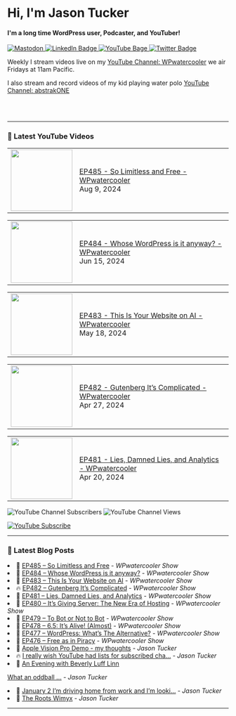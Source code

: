 # Hi, I'm Jason Tucker

#### I'm a long time WordPress user, Podcaster, and YouTuber!

<div id="badges">
  <a href="https://simian.rodeo/@jasontucker">
<img alt="Mastodon" src="https://img.shields.io/mastodon/follow/109265629430158597?domain=https%3A%2F%2Fsimian.rodeo&label=Follow%20%40jasontucker%40simianrodeo%20on%20Mastodon&logo=mastodon&style=for-the-badge">
  </a>
  <a href="https://linkedin.com/in/jasontucker">
    <img src="https://img.shields.io/badge/LinkedIn-blue?style=for-the-badge&logo=linkedin&logoColor=white" alt="LinkedIn Badge"/>
  </a>
  <a href="https://youtube.com/wpwatercooler">
    <img src="https://img.shields.io/youtube/channel/views/UCJwt6pUOwhJgmcJ9j-uS5Jw?label=YouTube&logo=YOUTUBE&style=for-the-badge" alt="YouTube Bage">
  </a>
  <a href="https://twitter.com/jasontucker">
    <img src="https://img.shields.io/badge/Twitter-grey?style=for-the-badge&logo=twitter&logoColor=white" alt="Twitter Badge"/>
  </a>
</div>


Weekly I stream videos live on my [YouTube Channel: WPwatercooler](https://youtube.com/wpwatercooler) we air Fridays at 11am Pacific.

I also stream and record videos of my kid playing water polo [YouTube Channel: abstrakONE](https://youtube.com/abstrakone)



<br />
<br />

---

### 🎥 Latest YouTube Videos

<!-- YOUTUBE:START --><table><tr><td><a href="https://www.youtube.com/watch?v=vBfuzwK21D4"><img width="140px" src="https://i.ytimg.com/vi/vBfuzwK21D4/mqdefault.jpg"></a></td>
<td><a href="https://www.youtube.com/watch?v=vBfuzwK21D4">EP485 - So Limitless and Free - WPwatercooler</a><br/>Aug 9, 2024</td></tr></table>
<table><tr><td><a href="https://www.youtube.com/watch?v=xvAVV_152VQ"><img width="140px" src="https://i.ytimg.com/vi/xvAVV_152VQ/mqdefault.jpg"></a></td>
<td><a href="https://www.youtube.com/watch?v=xvAVV_152VQ">EP484 - Whose WordPress is it anyway? - WPwatercooler</a><br/>Jun 15, 2024</td></tr></table>
<table><tr><td><a href="https://www.youtube.com/watch?v=PT1Ty7kOLXw"><img width="140px" src="https://i.ytimg.com/vi/PT1Ty7kOLXw/mqdefault.jpg"></a></td>
<td><a href="https://www.youtube.com/watch?v=PT1Ty7kOLXw">EP483 - This Is Your Website on AI - WPwatercooler</a><br/>May 18, 2024</td></tr></table>
<table><tr><td><a href="https://www.youtube.com/watch?v=fazc_sSo01g"><img width="140px" src="https://i.ytimg.com/vi/fazc_sSo01g/mqdefault.jpg"></a></td>
<td><a href="https://www.youtube.com/watch?v=fazc_sSo01g">EP482 - Gutenberg It’s Complicated - WPwatercooler</a><br/>Apr 27, 2024</td></tr></table>
<table><tr><td><a href="https://www.youtube.com/watch?v=QLFjbuz2PdU"><img width="140px" src="https://i.ytimg.com/vi/QLFjbuz2PdU/mqdefault.jpg"></a></td>
<td><a href="https://www.youtube.com/watch?v=QLFjbuz2PdU">EP481 - Lies, Damned Lies, and Analytics  - WPwatercooler</a><br/>Apr 20, 2024</td></tr></table>
<!-- YOUTUBE:END -->


![YouTube Channel Subscribers](https://img.shields.io/youtube/channel/subscribers/UCJwt6pUOwhJgmcJ9j-uS5Jw?style=social)
![YouTube Channel Views](https://img.shields.io/youtube/channel/views/UCJwt6pUOwhJgmcJ9j-uS5Jw?style=social)
<br />

[![YouTube Subscribe](https://img.shields.io/badge/YouTube_@wpwatercooler-SUBSCRIBE-red?logo=youtube&style=for-the-badge&logoColor=red)](https://www.youtube.com/wpwatercooler?sub_confirmation=1) 




---

### 📑 Latest Blog Posts

<!-- BLOG-POST-LIST:START --><li>🚀 <a href='https://wpwatercooler.com/wpwatercooler/ep485-so-limitless-and-free/'>EP485 – So Limitless and Free</a> - <em>WPwatercooler Show</em></li><li>💫 <a href='https://wpwatercooler.com/wpwatercooler/ep484-whose-wordpress-is-it-anyway/'>EP484 – Whose WordPress is it anyway?</a> - <em>WPwatercooler Show</em></li><li>🚀 <a href='https://wpwatercooler.com/wpwatercooler/ep483-this-is-your-website-on-ai/'>EP483 – This Is Your Website on AI</a> - <em>WPwatercooler Show</em></li><li>🔥 <a href='https://wpwatercooler.com/wpwatercooler/ep482-gutenberg-its-complicated/'>EP482 – Gutenberg It’s Complicated</a> - <em>WPwatercooler Show</em></li><li>💫 <a href='https://wpwatercooler.com/wpwatercooler/ep481-lies-damned-lies-and-analytics/'>EP481 – Lies, Damned Lies, and Analytics</a> - <em>WPwatercooler Show</em></li><li>💯 <a href='https://wpwatercooler.com/wpwatercooler/ep480-its-giving-server-the-new-era-of-hosting/'>EP480 – It’s Giving Server: The New Era of Hosting</a> - <em>WPwatercooler Show</em></li><li>🚀 <a href='https://wpwatercooler.com/wpwatercooler/ep479-to-bot-or-not-to-bot/'>EP479 – To Bot or Not to Bot</a> - <em>WPwatercooler Show</em></li><li>💫 <a href='https://wpwatercooler.com/wpwatercooler/ep478-6-5-its-alive-almost/'>EP478 – 6.5: It’s Alive! &lpar;Almost&rpar;</a> - <em>WPwatercooler Show</em></li><li>💯 <a href='https://wpwatercooler.com/wpwatercooler/ep477-wordpress-whats-the-alternative/'>EP477 – WordPress: What’s The Alternative?</a> - <em>WPwatercooler Show</em></li><li>🚀 <a href='https://wpwatercooler.com/wpwatercooler/ep476-free-as-in-piracy/'>EP476 – Free as in Piracy</a> - <em>WPwatercooler Show</em></li><li>💫 <a href='https://jasontucker.blog/2024/02/13/apple-vision-pro.html'>Apple Vision Pro Demo - my thoughts</a> - <em>Jason Tucker</em></li><li>🔥 <a href='https://jasontucker.blog/2024/01/14/i-really-wish.html'>I really wish YouTube had lists for subscribed cha...</a> - <em>Jason Tucker</em></li><li>💯 <a href='https://jasontucker.blog/2024/01/03/an-evening-with.html'>An Evening with Beverly Luff Linn
What an oddball ...</a> - <em>Jason Tucker</em></li><li>🚀 <a href='https://jasontucker.blog/2024/01/02/january-im-driving.html'>January 2 I’m driving home from work and I’m looki...</a> - <em>Jason Tucker</em></li><li>💫 <a href='https://jasontucker.blog/2023/12/31/the-roots-wimyx.html'>The Roots Wimyx</a> - <em>Jason Tucker</em></li><!-- BLOG-POST-LIST:END -->


---
